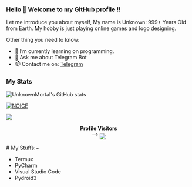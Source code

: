 ### <b> Hello 👋 Welcome to my GitHub profile !! </b>

Let me introduce you about myself, My name is Unknown: 999+ Years Old from Earth. My hobby is just playing online games and logo designing.

Other thing you need to know:

- 🌱 I’m currently learning on programming.
- 💬 Ask me about Telegram Bot
- 📫 Contact me on: [Telegram](https://t.me/Cool_Mortal)

### My Stats
![UnknownMortal's GitHub stats](https://github-readme-stats.vercel.app/api?username=UnknownMortal&show_icons=true&theme=radical)

[![NOICE](https://github-readme-stats.vercel.app/api/top-langs/?username=UnknownMortal&layout=compact&theme=midnight-purple&hide=Css)](https://github.com/UnknownMortal)

![](https://visitor-badge.laobi.icu/badge?page_id=UnknownMortal)

<p align="center">
    <b>Profile Visitors</b><br>
 -->    <img align="middle" src="https://profile-counter.glitch.me/UnknownMortal/count.svg" />
</p>
# My Stuffs:~

- Termux
- PyCharm 
- Visual Studio Code
- Pydroid3  
